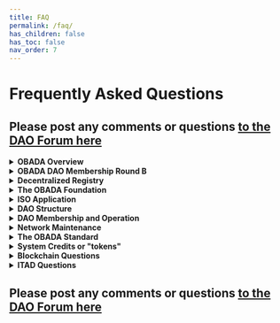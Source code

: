 ```yaml
---
title: FAQ
permalink: /faq/
has_children: false
has_toc: false
nav_order: 7
---
```


<!-- comment

Dropdown + markdown structure:

<details>
  <summary>title, do not use h2 or other tags</summary>
  
  <div markdown="1">
    
  </div>
</details>

-->



# Frequently Asked Questions

## Please post any comments or questions [to the DAO Forum here](https://forum.obada.io/t/obada-faq-feedback-and-questions/85/3)

<details>
  <summary><strong>OBADA Overview</strong></summary>

  <div markdown="1">
    
  **1. What is the goal of OBADA?**
  To build a blockchain solution to track physical assets through their lifetimes using pNFTs on a blockchain, to facilitate device and component reuse, and end-of-life proper recovery or disposal.

  **2. What is a pNFT?**
  Representing physical assets using Non-Fungible Tokens.

  **3. How is this standard different?**
  The OBADA standard makes it possible to:
  1. Uniquely identify any physical asset with a serial number, using a short Universal Serial Number (USN)
  2. Create a pNFT to represent that asset on a blockchain
  3. Track changes to the asset or its ownership, throughout its lifetime, as a pNFT on the blockchain

  No standard has ever done any of those before.

  **4. What are the organizations that are involved in this project?**
  There are two primary organizations:
  - The OBADA Foundation - promoting the standard, and getting the blockchain built, initially
  - The OBADA DAO - building and operating the decentralized registry for the ITAD industry

  There is a third organization involved, with a much smaller role, OBADA Business Services (OBS). OBS is a contractor to perform network maintenance, facilitate the software development, and provide technical assistance for DAO members.

  **5. What does OBADA stand for?**
  Open Blockchain for Asset Disposition Architecture. Earlier, the second A stood for Association, but once upon a time, we changed it to Architecture. We could always change it back, if everyone wants to. But it seems like for branding purposes, we should keep the OBADA acronym.

  **6. Who legally owns the Intellectual Property of the OBADA standard?**
  No one. OBADA is an open standard, so anyone could write their own software that is compliant with it. 

  Anyone could petition the OBADA Foundation to make a change to improve the standard.   Or better, write the code and submit a pull request to Github.

  **7. Who legally owns the software to run the decentralized registry?**
  The Decentralized Autonomous Organization (DAO) owns the code it has commissioned.
  Software is licensed under the GNU XXX.
  The source code is freely available on Github. 
  Companies must join the DAO in order to be able to read or write to the distributed ledger.
  Anyone could download the code and modify it as they see fit, and run it.
  The OBADA Foundation hopes to respond to any needs or requests in such a way that no organization ever feels the need to develop a competing standard.

  **8. Why do we need a standard?**
  For interoperability. We need to have one entity defining things like what to call the information to be shared, and define the structure of how that data is stored and shared. If you think of the data being shared like it was all on a spreadsheet, there has to be agreement on what to call the columns.

  **9. Is OBADA an open standard?**
  Yes, it’s right there, in the first word of the name: Open Blockchain for Asset Disposition Architecture. This means anyone can download the software, similar to how Linux is an open standard. However, to use it, they must pay a license fee, and have to join DAO.
  
  </div>
</details>

<details>
  <summary><strong>OBADA DAO Membership Round B</strong></summary>
  
  <div markdown="1">
    
  **1. What is this?**
  The next membership round of the OBADA Decentralized Autonomous Organization (DAO). See the [Official Round B Announcement](https://docs.google.com/document/d/1If49K0t8VkpgNICOQtA19Pt9ic95X2Ti3nuh6Bro0gY/edit?usp=sharing)

  **2. What does a company gain from joining?**
  By joining, a company gains:
    - a seat at the table as the OBADA DAO shapes the future
    - voting rights: 1 vote per member company
    - system credit rights, also known as token rights, the right to a certain number of system credits
    - node rights: the right to operate a node
    - revenue sharing: operating a node entitles the node operator a share of the revenues from fees charged to users of the network
  
  **3. Is this a solicitation for an investment?**
  No. It definitely is not a solicitation for an investment.  
  
  **4. What is OBADA building?**
  - OBADA is using blockchain to create a decentralized registry for IT assets, and establish a clean chain of custody
  - This will link inventory and reduce the value destruction that results when information loss when products change hands  
  
  **5. What is a DAO?**
  - "DAO" stands for "Decentralized Autonomous Organization"
  - An agreement to run a node of the decentralized registry 
  - learn more [below](#DAO-Structure)

  **6. Who is the round B for?**
  - Restricted to members of the Asset Disposition (ITAD) sector, as well as institutions and non-profit organizations supporting and helping shape our industry
  - Accredited Investors and expert corporations in the Asset Disposition industry
  - These DAO members will be responsible for the growth, use and direction of the blockchain tool
  - Companies interested in helping design the most exciting and impactful new technology in our space of the last few decades

  **7. How many can join Round B?**
  There are a maximum of 53 seats available at this time.  The DAO is approved to 101 total members.  The DAo is currently at 23 members (prior to the start of Round B).
  
  **8. What is the cost of joining the DAO?**
  The cost of joining the DAO is $5,000. Each company can only join once.

  **9. How does a company show its interest in joining?**
  Starting on November 14, 2022, fill out this form to express interest & provide details about your company: [https://forms.gle/y3sd4CB9Ein9QXV8A](https://forms.gle/y3sd4CB9Ein9QXV8A).   The early waitlist "friends and family round" was opened Nov 1 for the networks of the existing DAO members.
  

  **10. Where can I find the Operating Agreement, to learn more?**
  Version 2 is in the process of being ratified.   You can see this proposed version right [here](https://docs.google.com/document/d/1di6g9fripFxG3U5EMoh7Ji1VaaSSLV-q/edit?usp=sharing&ouid=103777780221407604372&rtpof=true&sd=true))
    
  </div>
</details>


<details>
  <summary><strong>Decentralized Registry</strong></summary>

  <div markdown="1">
    
  **1. What is OBADA creating?**
  A decentralized registry. It is implemented in a blockchain, also known as decentralized ledger technology (DLT).
  You can read more about blockchains further down in this FAQ.

  But the simplest way to summarize the goal of OBADA is that it is building a registry for electronic devices that is decentralized, a "decentralized registry."
  
  **2. What is a DiD?**
  "DiD" stands for Digital identifier, a standardized way to digitally store information about someone or something. ISO is developing a DiD standard.
  
  **3. How can DiDs be used?**
  You can think of a DiD as being kind of like a web address.
  If something has a DiD assigned to it, the item can be talked to directly.
  This is because a DiD is a new form of URL, Uniform Resource Locator.
  The URL that most people are familiar with is a website URL, which starts with "http://".
  A DiD can be used in the place of a URL, if the device being linked to has methods for connecting and returning information.
  
  </div>
</details>



<details>
  <summary><strong>The OBADA Foundation</strong></summary>

  <div markdown="1">
    
**1. What is the purpose of the OBADA Foundation?**
The purpose of the OBADA Foundation is to ensure the success of the OBADA blockchain standard. The Foundation is responsible for overseeing the initial development of the blockchain software, similar to how the Mozilla Foundation is responsible for the Firefox browser, or the Linux Foundation for the development of Linux software.  The Foundation is also responsible for evangelizing about the standard, to get people to use the standard.

**2. Why do we need a Foundation?**
If the world would never change, and we could foresee every possible future contingency, we could write perfect software, and no future guidance would be required. But unfortunately, the IT world and the blockchain world will keep evolving along with user companies’ expectations, and the standard will have to be able to respond to those changes. The Foundation is charged with ensuring the future success of the standard.

**3. Is the OBADA Foundation a non-profit?**
Yes. The OBADA Foundation has applied for 501(c)3 status with the IRS.

**4. Why a 501(c)3? Why not a 501(c)6?**
The 501(c)6 category is for a dues-based professional organization. That is not what the OBADA Foundation is. The OBADA Foundation is focused on developing and promoting the OBADA standard.

**5. Doesn’t a 501(c)3 have to have a charitable mission? What is OBADA’s?**
Yes, an organization has to have a charitable mission. OBADA’s mission is developing a global standard to track IT devices, which should help reduce the environmental impact of our global IT usage, by facilitiating the reuse and recovery of materials used in IT assets.

**6. Why is the Foundation initially making decisions for the DAO?**
The goal is for the DAO to be self-governing, but until the DAO is fully operational, there are many decisions about the blockchain implementation that have to be made. So intially, the Board of Directors of the Foundation is making decisions on behalf of the DAO. As soon as the DAO is operational, the DAO will make all of its own decisions.

**7. Once the DAO is operational, what will the Foundation do?**
Once the DAO is operational, the OBADA Foundation will have two missions related to the health and success of the OBADA standard:
1. Overseeing standard updates and modifications. Some will be required because of changes to other software, and the others will be in response to requests by the DAO. 
2. Publicizing the Standard and the DAO, to encourage other companies within the ITAD space to join the DAO. The Foundation will also explore relationships with other industries that may be interested in using the OBADA platform to track their own serialized devices.

**8. Will the DAO have any connection to the Foundation in the future?**
The Foundation will be charged with promoting the standard to other companies and other industries. But the Foundation will need resources to do that, so the DAO will send funds to the Foundation to do that.
Also, when the DAO identifies modifications that should be made to the standard, the Foundation will decide on changes to the standard, and then the DAO can implement those changes it the software.

  </div>
</details>

<details>
  <summary><strong>ISO Application</strong></summary> 
  
  <div markdown="1">
    
**1. Why is the Foundation trying to get ISO approval?**
ISO approval gives the stamp of approval that Tier 1 companies will require. For OBADA to prosper, major companies need to join. Major multinational corporations are not going to join the project unless they are confident that what we are developing is a major global standard. 

**2. Is ISO going to make OBADA the global standard?**
Not exactly. ISO is creating a standard called “” 
ISO is not going to tell everyone that they have to use OBADA, but they are going to tell everyone that they have to use something like OBADA. Our plan is to make sure that the global standard is consistent with our vision for OBADA.

Our decentralized registry needs to be interoperable with the world, and having a global standard, backed by ISO, ensures that every system that gets built will be able to communicate efficiently and effectively.  
With our head start before anyone else, we hope no one will feel the need to incur the cost of developing a competing solution.
    
**3. Why won’t ISO make OBADA the global standard?**
Set of best practices, consistency, even in a different industry
ISO does not want to set up OBADA to be a global monopoly. Anyone who wants to will be able to design their own solution that complies with the ISO standard is free to. But hopefully, our implementation will be so easy and inexpensive to use that no one will have any reason to develop a competing implementation.

**4. What will the ISO standard include?**
The ISO standard will include things such as:
1. A method for uniquely identifying an asset, such as a Universal Serial Number
2. Specifications for using the USN to create a DiD, a Digital Identifier
3. Specifications for storing information related to the DiD, using the blockchain

**5. Is there going to be an ISO Certification process, like ISO 9001?**
Once the ISO standard is complete, a certification body will create qualifications for auditing proposed software.
The OBADA decentralized registry will be audited and certified for compliance with the new standard.
OBADA member companies only need to run the OBADA node, or connect to the blockchain. Companies do not need to get certification that they are in compliance with the ISO standard.
 
  </div>
</details>

<details>
<summary><strong>DAO Structure</strong></summary> 
  
<div markdown="1">

**1. What is a DAO?**
A DAO is a Decentralized Autonomous Organization. Unlike a traditional trade organization, or an LLC, there is no central decision maker. All decisions are made by the members of the DAO. Nobody is in charge.

**2. Who owns the DAO?**
Nobody owns it. Fees charged to end users are collected by DAO members and shared directly, equally, to other DAO members. 

**3. What is the goal of the DAO?**
The goal of the OBADA DAO is to build and run the OBADA blockchain for the benefit of the IT Asset Disposition (ITAD) industry, and for the financial benefit of the DAO members.

**4. Is the DAO for-profit?**
Yes, but all of the platform revenue is directly distributed to the members of the DAO. The DAO itself does not retain any fees.

**5. This DAO idea seems confusing, and I’ve never been part of one before. Why can’t we use a more traditional organizational structure?**
The SEC has rules about what constitutes a “security.” If we had a traditional organizational structure, with some small group of people making the decisions (“performing essential tasks”), the SEC would classify our system credits or tokens as securities. That would mean we would have to go through the SEC process for creating an IPO in order to sell system credits, requiring significant time and cost.
But if the decisions are made by “an unaffiliated, dispersed community of network users”, also known as a “decentralized network,” then the SEC does not classify the system credits as securities.
Since we believe our DAO will qualify as an “unaffiliated, dispersed community of network users,” our system credits will not be securities.
 
**6. It seems like other blockchains aren’t using the DAO structure, and have a CEO. Why can’t we do that?**
Blockchains that are started and run by a single company are different. When one entity controls all aspects of a blockchain, you don’t need to have system credits or tokens to pay gas fees, because one entity is doing all of the work; there is nobody else to pay. If you don’t need to pay anyone, you don’t need any tokens. They don’t have to worry about whether their tokens are securities or not, because there are no tokens. So they don’t have to worry about these SEC token rules, and can organize themselves however they want to.
 
**7. If the DAO can’t have a small group making the decisions, how can anything get done? We can’t have all 100 or more Node holders decide on everything, can we?**
Actually, all DAO members (Node holders) will vote on changes to the network. But that doesn’t mean that all members have to become involved in all the minutiae of all decisions. Any DAO member can make a proposal about something they think should be changed, and the members may vote to approve or reject the proposal, or may vote to have a smaller group of members and/or outside experts study the issue, and report back to the DAO, at which time the full DAO will vote.
 
**8. Can the DAO have any employees?**
It is possible to have someone performing “ministerial or routine tasks,” but not “managerial and entrepreneurial” tasks. The latter are characterized as “involving expertise and decision making that impacts the success of the enterprise through the application of skill and judgment.” So the DAO could have employees to do administrative or routine tasks, but not make managerial decisions. Those have to be made by the DAO.

**9. Who gets to vote on DAO decisions?**
Only members of the DAO get to vote on DAO decisions. Every DAO member gets one vote. It does not matter how many tokens the member has, how large the company is, or anything else. Each company gets one vote.

**10. What decisions will the DAO vote on?**
The members of the DAO will vote on every decision about changes to the operation of the DAO. Some possible topics that the DAO may vote on some day could include:
    
- Changes they would like made to the standard
- Gas fees for using the blockchain
- Distribution of the collected gas fees
- Creating additional membership seats for the DAO, and the price of membership
- Changes to the supply of system credits or tokens, OBD

  
</div>
</details>

<details>
  <summary><strong>DAO Membership and Operation</strong></summary>

  <div markdown="1">
    
**1. How does the DAO make money?**
A small fee, known as a gas fee, is charged by the DAO every time information is added to the blockchain. These fees are collected and distributed to all of the members of the DAO.

**2. Is the DAO only open to IT Asset Disposition-related organizations?**
Currently. However, in the future, other industries may also decide to use the OBADA blockchain to track their own serialized assets.

**3. Why join the DAO?**
DAO membership provides a company two things:
1. Voting rights: a company can propose, or vote on proposed changes to the standard
2. Property rights: DAO members receive a share of the revenues from the fees collected by the DAO.

**3. If OBADA is an open standard, can’t anyone download the software and operate a node?**
Yes. Anyone can download the software, and run it on their own server. But if they are not part of the OBADA DAO, they cannot connect to the OBADA blockchain. So it would kind of be like building a website but not being able to connect your computer to the internet.

**4. Can DAO members charge additional fees to their customers?**
A small fee is charged to write information to the blockchain, but DAO members (or any other company operating a node) may charge additional amounts to their customers to read or write information from or to the blockchain. Kind of like how stock trading platforms can decide how much to charge their clients for buying or selling stock.

**5. Can a company sell its DAO membership to another company?**
Yes, DAO memberships are transferable.

**6. What is the maximum capacity of the DAO?**
The current plans for the DAO are to cap membership at 101 seats. If a DAO grows too large, there can be performance issues. However, 101 is well below that threshold. 

**7. Can the DAO be expanded?**
The members of the DAO may vote at any time to increase the number of available memberships.

**8. Can the price for DAO membership change?**
The members of the DAO may vote at any time to change the price of DAO membership.

  </div>
</details>

<details>
  <summary><strong>Network Maintenance</strong></summary>

  <div markdown="1">
    
**1. What is OBADA Business Services (OBS)?**
OBADA Business Services (OBS) is a small company charged with sourcing and compensating the programming staff needed to build the OBADA blockchain, and to help companies with any issues they may experience in deploying and using the blockchain.

**2. What will OBS do?**
OBS will have two purposes:
1. Maintaining the OBADA network. Updates will need to be made to the software, as the needs arise, plus any upgrades desired by the DAO. OBS will be charged with making those.
2. Assist companies with installing, connecting, or running their nodes. OBS will find IT professionals to do the work, bill the company, and then pay the professionals.

**3. Do companies have to use OBS?**
No. Companies are free to contract with anyone they prefer for assistance with their OBADA blockchain installation or other questions.

**4. Shouldn’t companies get free help to join the DAO?**
It is up to the members of the DAO to decide how much free technical help companies should receive when joining the DAO. 
Developer and software implementation help is very expensive. Some companies will likely require much more time (and therefore cost), and the other members of the DAO will likely prefer that those companies pay for the services they need directly, rather than paying for those costs out of the collective revenues of the DAO.

**5. Why do we even need OBS?**
Companies joining the DAO are unlikely to have the IT expertise in house to implement, connect, and run their OBADA blockchain nodes. They will need someone to help them. Rather than forcing companies to search the web to find technical help, it seems wise for OBADA to have a recommended partner, which has access to professionals who can help with implementations.

**6. Can’t the DAO manage those services without OBS?**
The DAO could certainly decide to do all of the work in house. But this would require the DAO to hire staff to match clients to providers, send out and collect those bills. And that will cost the DAO time and money. It seems that the DAO, collectively, is better off to let someone else handle those details.

  </div>
</details>

<details>
  <summary><strong>The OBADA Standard</strong></summary>
  
  <div markdown="1">
    
**1. How is information stored using the OBADA registry?**
For every device, a Digital Identifier, DID, is created, using the item's Universal Serial Number. Files containing information about the device are uploaded and added to the device's list of files.
Information that may be uploaded includes:
  - Proof of Authenticity
  - Drive wiping reports
  - Change of ownership
  - Device disassembly
  - Device destruction
  
**2. What is a Universal Serial Number?**
A Universal is a string of at least 12 alphanumeric characters that uniquely identifies a particular device.
  

**3. Why do we need a Universal Serial Number, in addition to a manufacturer's serial number?**
We need to be able to ensure that we know exactly which device is being identified, and manufacturers' serial numbers are not sufficient to guarantee global uniqueness.
Refurbishers have seen two devices from the same manufacturer, from different product lines, with the same serial number. 
  
Every company generates serial numbers for its products however it sees fit. Very few industries have a standardized format for generating serial numbers.
As a result, companies are free to generate serial numbers using whatever structure they fit, using whatever combination of letters and numbers they choose.
Unfortunately, this is not enough to prevent two devices from having the same serial number.
When the Universal Serial Number is created for a particular device, it is compared against all existing USNs, to ensure that is unique.

**4. How are Universal Serial Numbers Generated?**
To generate a USN, the manufacturer's name, plus the serial number, plus the product name are all concatenated together, into one long character string.
Then that character string is run through the SHA-256 hashing algorithm. 
The result is a string of 64 hexadecimal characters which is extremely, extremely likely to be unique.
However, 64 characters is much longer than is actually necessary.
We propose using the first 12 characters of the string as the USN.
Once those are generated, this USN is compared against the list of devices already in the database.
If this 12 digit USN is already present in the database, we will use 14 characters, unless that is also in the database, in which case we will use 16, etc.
  
**5. How do devices get added to the blockchain?**
When information needs to be written to the blockchain about a device, if the USN is not already present in the database, a new DID record must be created for the device, by a member of the DAO. Then, once the record is created, the information can be uploaded and stored in the device's record.

**6. Are there costs to write information?**
Yes, gas fees are incurred to write or upload information to the blockchain.
  
**7. Are there costs to read information?**
No, there is no cost do access information stored in the blockchain.

**8. What is the process for uploading information?**
An ITAD company will identify a device, and read its USN, or generate the USN, if the USN is not printed on the device.
Then, the ITAD generates the information (a drive wiping report, a device status report, etc.), and uploads the data to the database, through a DAO member.
  
**9. What if the device cannot communicate? (I.e., “bricked”?)**
There are many ways to access the USN for the device.
1. Ideally, the device will be able to communicate to the ITAD's systems directly. 
2. If the device does not power up, in some cases, its USN may be accessible electronically, via USB or similar connection. 
3. If the device is unable to communicate, the USN may be printed on the device in a 12N QR code
4. If there is no 12N QR code, Optical Character Recognition (OCR) may be used to read the USN.
5. If OCR fails, a person may be able to read and type the USN.
6. If the USN is not present, OCR may be used to read in the information required to generate the USN.
  
**10. Where are the uploaded files stored? Can anyone find them and look at them?**
The files are encrypted, so if anyone were to find them, they would not be able to open them or understand them.
The files are stored using a system called Inter-Planetary File Storage, or IPFS.
IPFS stores the files in separate pieces, scattered over many servers, but the entire file is accessible from a single address.

  </div>
</details>

<details>
  <summary><strong>System Credits or "tokens"</strong></summary>
  
  <div markdown="1">
    
**1. What are system credits or tokens used for?**
Every public blockchain needs tokens to pay gas fees. A gas fee is incurred when:
- a device is added to the registry
- any new information about the device is added to the registry
Additionally, system credits are needed to pre-pay for services like drive wiping, or provenance tracking


**2. Why use system credits? Why not price transactions in US Dollars?**
By using system credits, we can take advantage of smart contracts to automate payments, with no transaction fees.
If US Dollars are used, and traditional banks, fees will be incurred every time a payment changes hands. With smart contracts, there are no such fees.
    
**3. Do companies need to buy system credits?**
ITAD companies will likely not need to system credits. They will work with a member of the OBADA DAO, who will bill them for the transaction. The DAO member may require the customer to maintain an account of system credits. Or, to make like simpler for their customers, the DAO members may bill their customers in US Dollars, meaning the customers will never directly deal with system credits.

**4. How will companies buy system credits?**
If any DAO members or other organizations need to buy system credits, they can trade US Dollars for system credits through something called a 
"Liquidity Pool." The whole purpose of the liquity pool is to provide liquidity for anyone who needs to buy or sell system credits.

**5. What is the Vesting period for system credits?**
For companies joining the DAO before the DAO goes live, the vesting period is three years. This means that every month, one 36th of their tokens are transferred to their wallets.

**6. What is the Locking period?**
The Locking period is 12 months, which means that once system credits received, they cannot be sold for 12 months.

  </div>
</details>

<details>
  <summary><strong>Blockchain Questions</strong></summary>

  <div markdown="1">
    
  **1. What is a blockchain?**
  A blockchain is also known as a "Distributed Ledger," or "Distributed Ledger Technology" (DLT).
  In the ledger, transactions are recorded sequentially, the way they are recorded in any type of ledger.
  A blockchain is immutable, meaning it is impossible to alter or change a transaction, once recorded.
  The immutability comes because every so often, a kind of glorified snapshot, or "hash," is taken of the most recent transactions.
  If anyone tried to change any of those transactions, the hash would not match the transcations any more, and the fraud would be identified.
  When generating the hash, the hash from the previous block of transactions is also included in the data that gets hashed.
  In this way, the blocks of transactions are chained together, hence the name blockchain.
  
  **2. Why do we need a blockchain, why not some simpler kind of database?**
  As described above, blockchains are extremely secure, and do not require companies to even trust oneanother to work together.
  The informations is encrypted, so the files cannot be adulterated. 
  Because copies of the database are held by dozens of companies, even if someone did try to adulterate a transaction, it would not match the copies held by all of the other servers.
  A blockchain provides security not available through any other type of database.
  
  **3. Can we move pNFTs from one blockchain to another?**
  Yes, absolutely. If a pNFT is created on the OBADA blockchain, and the owner wants to transfer that asset to another blockchain, that can be easily done.
  
  **4. Why Cosmos? Why not Ethereum?**
  At the time we are building the OBADA blockchain, Cosmos is best suited to our needs, but it is quite possible that someday, a newer technology might prove more attractive, and the blockchain might be migrated to another platform.
  Cosmos is the best choice, because unlike other blockchains, Cosmos was specifically designed to make it easy for different blockchains built on Cosmos to interact. This means that is easy to move assets from one Cosmos blockchain to another.
  
  </div>
</details>

<details>
  <summary><strong>ITAD Questions</strong></summary>
  
  <div markdown="1">
    
  **1. What does ITAD stand for?**
  IT asset disposition

  **2. What is ITAD?**
  IT asset disposition (ITAD) is an industry term and practice built around reusing, recycling, repurposing, repairing or disposing of unwanted IT equipment in a safe and environmentally friendly way. 

  **3. What are problems facing ITADs?**
  1. Siloed and poor information on electronic devices
  2. Poor electronics recycling rates
  3. Fraud / scams in the market 
  4. Chain of custody issues
  5. Environmental damage / problems from used electronics

  **4. How does a blockchain solve these problems?**
  1. Decentralized pNFT registry of all electronics devices accessible by all participants
  2. Economic incentives, and pre-funded recycling built into the protocols.
  3. Permissioned blockchain using registrars doing KYC/AML on users reduces instances of fraud. 
  4. Smart contracts payments mean funds are verified and hard to fake
  5. The permanent and immutable tracking of assets on the blockchain means chain of custody is easy to track and impossible to fake.
  6. Increasing incentive and ease of recycling will have a long term large scale effect on reduction of potential detrimental environmental impacts.

  **5. How would blockchain work for an ITAD?**
  - In theory, presuming you’re using an ERP or some other system to track your assets, you wouldn’t really notice much of a difference as data standards have been created to aid ERP providers in generating the data needed for the blockchain. 
  - One main difference would be that anytime you sell a device, you would also have to transfer the pNFT (proof of ownership) to the buyer via the blockchain. 
  - Whenever you upgrade, update, repair, refurbish, run diagnostics, wipe, recycle or put a device into reuse, you would simply add some data to the pNFT for that particular device, most of this will be handled by software designed to make it easy to do so. 

  **6. For example, what if I wiped a drive on a laptop and then sold it. How would that work?**
  1. You can now publish the reports proving the device was wiped to the blockchain.
  2. When you sell the device, you can give someone access to the pNFT records (like a carfax) and they can now see verifiably the device was wiped and view the full report. 
  3. Any record added to the pNFT by software can now remove the potential for fraud, because the software can be audited and authorized specifically by the OBADA DAO (or group that manages the blockchain / standard)
  4. Since the OBADA DAO is primarily composed of companies in the ITAD sector, their focus has always been ease of use, simple integration into existing workflows, and  vastly improving the efficiency of transactions. 

   **7. Is this all private? Who would be able to see my blockchain tracked assets?**
  Most blockchains are open and viewable by most anyone. When OBADA launched, one of the major concerns was privacy. 
  All of the information stored on the blockchain is encrypted. 
  Anyone who looked around on the blockchain would only see encrypted information they would have no way to unencrypt.

  **8. How do I know transactions are safe / secure?**
  All of the information stored on the blockchain is encrypted, so your data is always safe.

  **9. What methods are available for recourse if something goes wrong?**
  All ITADs involved in the OBADA blockchain use KYC (Know Your Customer) identification methods to ensure that they know the identity of the companies they are working with, to know these are trustworthy companies, not fly-by-night operations.
  If a transaction is not up to the parties' expectations, they have the same recourse for compensation as in any other business transaction.

  **10. What would happen if my buyer doesn’t use the OBADA blockchain to track their assets?**
  There are financial penalties built into the system, so if someone fails to properly handle the devices entrusted to them, they face significant financial penalities, such that no rational company would choose to fail to deliver.

  </div>
</details>


## Please post any comments or questions [to the DAO Forum here](https://forum.obada.io/t/obada-faq-feedback-and-questions/85/3)

